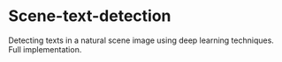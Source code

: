 # Scene-text-detection
Detecting texts in a natural scene image using deep learning techniques. Full implementation.
